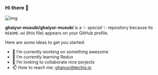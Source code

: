 ### Hi there 👋

![img](https://www.pxwall.com/wp-content/uploads/2019/04/4K-Tech-Mobile-HD-Wallpaper.jpg)


**ghaiyur-musubi/ghaiyur-musubi** is a ✨ _special_ ✨ repository because its `README.md` (this file) appears on your GitHub profile.

Here are some ideas to get you started:

- 🔭 I’m currently working on something awesome
- 🌱 I’m currently learning Redux
- 👯 I’m looking to collaborate nice porjects
- 📫 How to reach me: ghaiyur@techis.io

